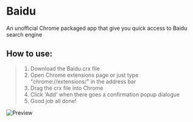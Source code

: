 Baidu
=====

An unofficial Chrome packaged app that give you quick access to Baidu search engine

How to use:
---
> 1.  Download the Baidu.crx file
> 2.  Open Chrome extensions page or just type "chrome://extensions/" in the address bar
> 3.  Drag the crx file into Chrome
> 4.  Click 'Add' when there goes a confirmation popup dialogue
> 5.  Good job all done!

![Preview](https://raw.github.com/wayou/baidu/master/baidu.png)
